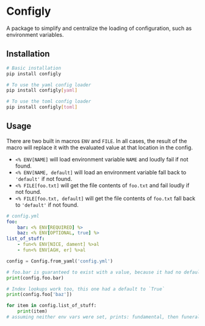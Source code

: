 # Configly
A package to simplify and centralize the loading of configuration, such as
environment variables.


## Installation
```bash
# Basic installation
pip install configly

# To use the yaml config loader
pip install configly[yaml]

# To use the toml config loader
pip install configly[toml]
```


## Usage
There are two built in macros `ENV` and `FILE`. In all cases, the result of the macro will
replace it with the evaluated value at that location in the config.

* `<% ENV[NAME]` will load environment variable `NAME` and loudly fail if not found.
* `<% ENV[NAME, default]` will load an environment variable fall back to `'default'` if not found.
* `<% FILE[foo.txt]` will get the file contents of `foo.txt` and fail loudly if not found.
* `<% FILE[foo.txt, default]` will get the file contents of `foo.txt` fall back to `'default'` if not found.

```yaml
# config.yml
foo:
    bar: <% ENV[REQUIRED] %>
    baz: <% ENV[OPTIONAL, true] %>
list_of_stuff:
    - fun<% ENV[NICE, dament] %>al
    - fun<% ENV[AGH, er] %>al
```

```python
config = Config.from_yaml('config.yml')

# foo.bar is guaranteed to exist with a value, because it had no default
print(config.foo.bar)

# Index lookups work too, this one had a default to `True`
print(config.foo['baz'])

for item in config.list_of_stuff:
    print(item)
# assuming neither env vars were set, prints: fundamental, then funeral
```
